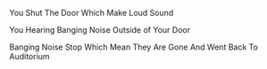 You Shut The Door Which Make Loud Sound

You Hearing Banging Noise Outside of Your Door

Banging Noise Stop Which Mean They Are Gone And Went Back To Auditorium

